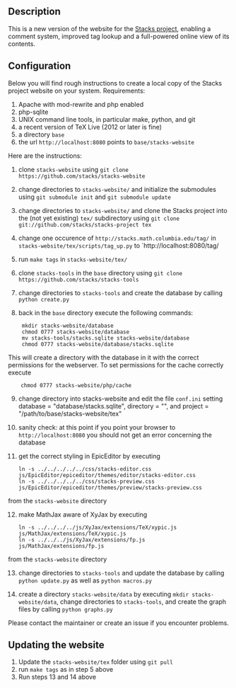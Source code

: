 Description
-----------
This is a new version of the website for the [Stacks project](http://stacks.math.columbia.edu), enabling a comment system, improved tag lookup and a full-powered online view of its contents.


Configuration
-------------

Below you will find rough instructions to create a local copy of the Stacks project website on your system. Requirements:

1. Apache with mod-rewrite and php enabled
2. php-sqlite
3. UNIX command line tools, in particular make, python, and git
4. a recent version of TeX Live (2012 or later is fine)
5. a directory `base`
6. the url `http://localhost:8080` points to `base/stacks-website`

Here are the instructions:

1. clone `stacks-website` using `git clone https://github.com/stacks/stacks-website`

2. change directories to `stacks-website/` and initialize the submodules using `git submodule init` and `git submodule update`

3. change directories to `stacks-website/` and clone the Stacks project into the (not yet existing) `tex/` subdirectory using `git clone git://github.com/stacks/stacks-project tex`

4. change one occurence of `http://stacks.math.columbia.edu/tag/` in `stacks-website/tex/scripts/tag_up.py` to `http://localhost:8080/tag/

5. run `make tags` in `stacks-website/tex/`

6. clone `stacks-tools` in the `base` directory using `git clone https://github.com/stacks/stacks-tools`

7. change directories to `stacks-tools` and create the database by calling `python create.py`

8. back in the `base` directory execute the following commands:

        mkdir stacks-website/database
        chmod 0777 stacks-website/database
        mv stacks-tools/stacks.sqlite stacks-website/database
        chmod 0777 stacks-website/database/stacks.sqlite
This will create a directory with the database in it with the correct permissions for the webserver. To set permissions for the cache correctly execute

        chmod 0777 stacks-website/php/cache
9. change directory into stacks-website and edit the file `conf.ini` setting database = "database/stacks.sqlite", directory = "", and project = "/path/to/base/stacks-website/tex"

10. sanity check: at this point if you point your browser to `http://localhost:8080` you should not get an error concerning the database

11. get the correct styling in EpicEditor by executing

        ln -s ../../../../../css/stacks-editor.css js/EpicEditor/epiceditor/themes/editor/stacks-editor.css
        ln -s ../../../../../css/stacks-preview.css js/EpicEditor/epiceditor/themes/preview/stacks-preview.css
from the `stacks-website` directory

12. make MathJax aware of XyJax by executing

        ln -s ../../../../js/XyJax/extensions/TeX/xypic.js js/MathJax/extensions/TeX/xypic.js
        ln -s ../../../js/XyJax/extensions/fp.js js/MathJax/extensions/fp.js
from the `stacks-website` directory

13. change directories to `stacks-tools` and update the database by calling `python update.py` as well as `python macros.py`

14. create a directory `stacks-website/data` by executing `mkdir stacks-website/data`, change directories to `stacks-tools`, and create the graph files by calling `python graphs.py`

Please contact the maintainer or create an issue if you encounter problems.


Updating the website
--------------------

1. Update the `stacks-website/tex` folder using `git pull`
2. run `make tags` as in step 5 above
3. Run steps 13 and 14 above

